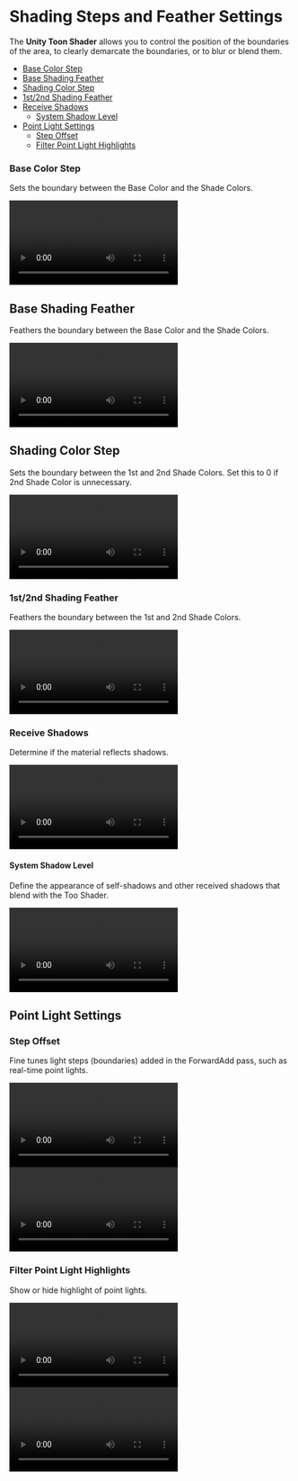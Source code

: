 # Shading Steps and Feather Settings

The **Unity Toon Shader** allows you to control the position of the boundaries of the area, to clearly demarcate the boundaries, or to blur or blend them.

* [Base Color Step](#base-color-step)
* [Base Shading Feather](#base-shading-feather)
* [Shading Color Step](#shading-color-step)
* [1st/2nd Shading Feather](#1st2nd-shading-feather)
* [Receive Shadows](#receive-shadows)
  * [System Shadow Level](#system-shadow-level)
* [Point Light Settings](#point-light-settings)
  * [Step Offset](#step-offset)
  * [Filter Point Light Highlights](#filter-point-light-highlights)


### Base Color Step
Sets the boundary between the Base Color and the Shade Colors.

<video title="The head of a chibi-style character model with feathered hair and cat ears. The shadow on the chin of the character grows more visible and sharper-edged." src="images/ColorStep.mp4" width="auto" height="auto" autoplay="true" loop="true" controls></video>

## Base Shading Feather
Feathers the boundary between the Base Color and the Shade Colors.

<video title="The same chibi-style character. The visibility of the shadow on the chin changes, but the shadow doesn't disappear entirely." src="images/BaseShadingFeather.mp4" width="auto" height="auto" autoplay="true" loop="true" controls></video>

## Shading Color Step
Sets the boundary between the 1st and 2nd Shade Colors. Set this to 0 if  2nd Shade Color is unnecessary.

<video title="The same chibi-style character. The lighter-colored shadow on the chin is gradually replaced with a darker shadow." src="images/ShadingColorStep.mp4" width="auto" height="auto" autoplay="true" loop="true" controls></video>


### 1st/2nd Shading Feather
Feathers the boundary between the 1st and 2nd Shade Colors.

<video title="The same chibi-style character. The lighter-colored shadow on the chin is gradually replaced with a darker feathered shadow." src="images/1st2ndShadeFeather.mp4" width="auto" height="auto" autoplay="true" loop="true" controls></video>

### Receive Shadows
Determine if the material reflects shadows.

<video title="The same chibi-style character. Shadows from the hair onto the face and eyes appear and disappear." src="images/RecieveSystemShadow.mp4" width="auto" height="auto" autoplay="true" loop="true" controls></video>


#### System Shadow Level
Define the appearance of self-shadows and other received shadows that blend with the Too Shader.

<video title="The same chibi-style character. The face starts with only a shadow on the chin, then the shadows grow. The hair casts shadows onto the face, then the whole face is in shadow." src="images/SystemShadowLevel.mp4" width="auto" height="auto" autoplay="true" loop="true" controls></video>


## Point Light Settings

### Step Offset
Fine tunes light steps (boundaries) added in the ForwardAdd pass, such as real-time point lights.


<video title="The same chibi-style character. Bands of red, orange, and yellow light grow and shrink on the hair." src="images/PointLightStepOffset.mp4" width="auto" height="auto" autoplay="true" loop="true" controls></video>
<video title="A toon-shaded sphere in a room textured with graphs. The sphere has green and purple bands of color, which grow and shrink." src="images/PointLightStepOffset-Ball3.mp4" width="auto" height="auto" autoplay="true" loop="true" controls></video>



### Filter Point Light Highlights
Show or hide highlight of point lights.

<video title="The head of a chibi-style character model with feathered hair and cat ears. The face is lit with a purple light, and small bright specular highlights appear and disappear." src="images/FilterHilightOnPointLight-2.mp4" width="auto" height="auto" autoplay="true" loop="true" controls></video>
<video title="A toon-shaded sphere in a room textured with graphs. The sphere has green and purple bands of color, and bright circular highlights which appear and disappear." src="images/FilterPointLightHighlight-Ball.mp4" width="auto" height="auto" autoplay="true" loop="true" controls></video>
